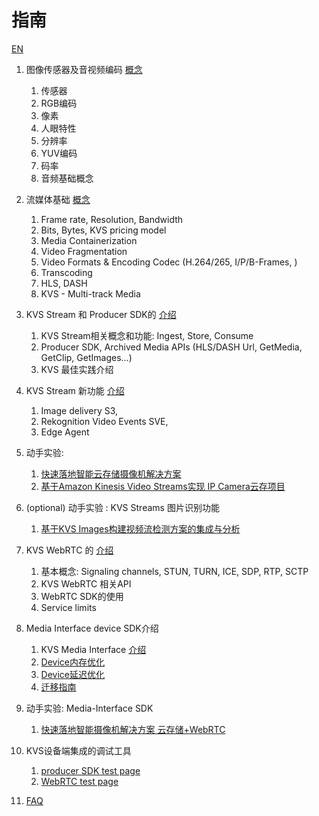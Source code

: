 # 指南
[EN](./guide.md)

1. 图像传感器及音视频编码 [概念](./Basic%20Video%20for%20KVS.pdf)
    1. 传感器
    2. RGB编码
    3. 像素
    4. 人眼特性
    5. 分辨率
    6. YUV编码
    7. 码率
    8. 音频基础概念
2. 流媒体基础 [概念](./Streaming%20Media%20Concepts%20for%20Beginners.pdf)
    1. Frame rate, Resolution, Bandwidth
    2. Bits, Bytes, KVS pricing model
    3. Media Containerization
    4. Video Fragmentation
    5. Video Formats & Encoding Codec (H.264/265, I/P/B-Frames, )
    6. Transcoding
    7. HLS, DASH
    8. KVS - Multi-track Media
3. KVS Stream 和 Producer SDK的 [介绍](./Intro%20to%20Kinesis%20Video%20Streams.pdf)
    1. KVS Stream相关概念和功能: Ingest, Store, Consume
    2. Producer SDK, Archived Media APIs (HLS/DASH Url, GetMedia, GetClip, GetImages...)
    3. KVS 最佳实践介绍
4. KVS Stream 新功能 [介绍](./Latest%20Features.pdf)
    1. Image delivery S3,
    2. Rekognition Video Events SVE,
    3. Edge Agent
5. 动手实验: 
    1. [快速落地智能云存储摄像机解决方案](https://aws.amazon.com/cn/blogs/china/foundation-of-fast-landing-smart-camera-solution/)
    2. [基于Amazon Kinesis Video Streams实现 IP Camera云存项目](https://aws.amazon.com/cn/blogs/china/realize-ip-camera-cloud-storage-project-based-on-amazon-kinesis-video-streams/)

6. (optional) 动手实验 : KVS Streams 图片识别功能
    1. [基于KVS Images构建视频流检测方案的集成与分析](https://aws.amazon.com/cn/blogs/china/integration-and-analysis-of-video-stream-detection-scheme-based-on-amazon-kinesis-video-stream-images/)

7. KVS WebRTC 的 [介绍](./Intro%20to%20KVS%20WebRTC.pdf)
    1. 基本概念: Signaling channels, STUN, TURN, ICE, SDP, RTP, SCTP
    2. KVS WebRTC 相关API
    3. WebRTC SDK的使用
    4. Service limits
8. Media Interface device SDK介绍
    1. KVS Media Interface [介绍](../README.md)
    2. [Device内存优化](./memory.md)
    3. [Device延迟优化](./latency.md)
    4. [迁移指南](./migration_guide.md)
9. 动手实验: Media-Interface SDK
    1. [快速落地智能摄像机解决方案 云存储+WebRTC](https://aws.amazon.com/cn/blogs/china/fast-landing-smart-camera-solution-cloud-storage-webrtc/)
10. KVS设备端集成的调试工具
    1. [producer SDK test page](https://github.com/aws-samples/amazon-kinesis-video-streams-media-viewer)
    2. [WebRTC test page](https://github.com/codingspirit/kvs-webrtc-test-page)
11. [FAQ](https://w.amazon.com/bin/view/GCR_INFRA_SSA/Playbooks/IoTCenter)

